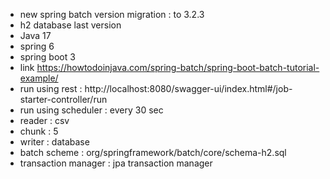 * new spring batch version migration : to 3.2.3
* h2 database last version 
* Java 17
* spring 6 
* spring boot 3
* link https://howtodoinjava.com/spring-batch/spring-boot-batch-tutorial-example/
* run using rest : http://localhost:8080/swagger-ui/index.html#/job-starter-controller/run
* run using scheduler : every 30 sec
* reader : csv
* chunk : 5
* writer : database
* batch scheme : org/springframework/batch/core/schema-h2.sql
* transaction manager : jpa transaction manager